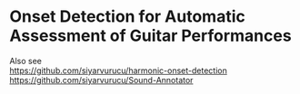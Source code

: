 # Onset Detection for Automatic Assessment of Guitar Performances  
  
Also see  
https://github.com/siyarvurucu/harmonic-onset-detection  
https://github.com/siyarvurucu/Sound-Annotator  

